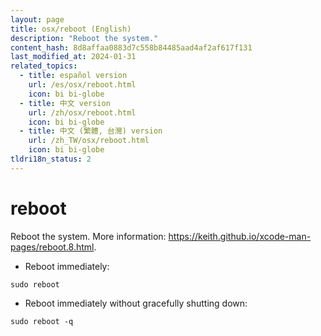 ```yaml
---
layout: page
title: osx/reboot (English)
description: "Reboot the system."
content_hash: 8d8affaa0883d7c558b84485aad4af2af617f131
last_modified_at: 2024-01-31
related_topics:
  - title: español version
    url: /es/osx/reboot.html
    icon: bi bi-globe
  - title: 中文 version
    url: /zh/osx/reboot.html
    icon: bi bi-globe
  - title: 中文 (繁體, 台灣) version
    url: /zh_TW/osx/reboot.html
    icon: bi bi-globe
tldri18n_status: 2
---
```

# reboot

Reboot the system.
More information: <https://keith.github.io/xcode-man-pages/reboot.8.html>.

- Reboot immediately:

`sudo reboot`

- Reboot immediately without gracefully shutting down:

`sudo reboot -q`
